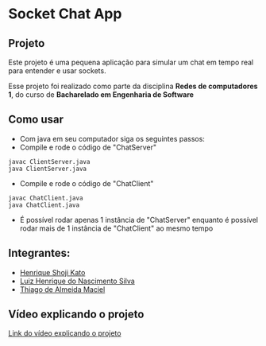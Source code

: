 # Socket Chat App

## Projeto

Este projeto é uma pequena aplicação para simular um chat em tempo real para entender e usar sockets.

Esse projeto foi realizado como parte da disciplina **Redes de computadores 1**, do curso de **Bacharelado em Engenharia de Software**

## Como usar

- Com java em seu computador siga os seguintes passos:
- Compile e rode o código de "ChatServer"
```
javac ClientServer.java
java ClientServer.java
```
- Compile e rode o código de "ChatClient"
```
javac ChatClient.java
java ChatClient.java
```
- É possível rodar apenas 1 instância de "ChatServer" enquanto é possível rodar mais de 1 instância de "ChatClient" ao mesmo tempo

## Integrantes:

- [Henrique Shoji Kato](https://github.com/henriquekato)
- [Luiz Henrique do Nascimento Silva](https://github.com/zziiuull)
- [Thiago de Almeida Maciel](https://github.com/ThiagoDeAM)

## Vídeo explicando o projeto
[Link do vídeo explicando o projeto](https://drive.google.com/file/d/1POsx0ZG260RbXY6-cMSvUX-CMRNP40PY/view?usp=sharing)
